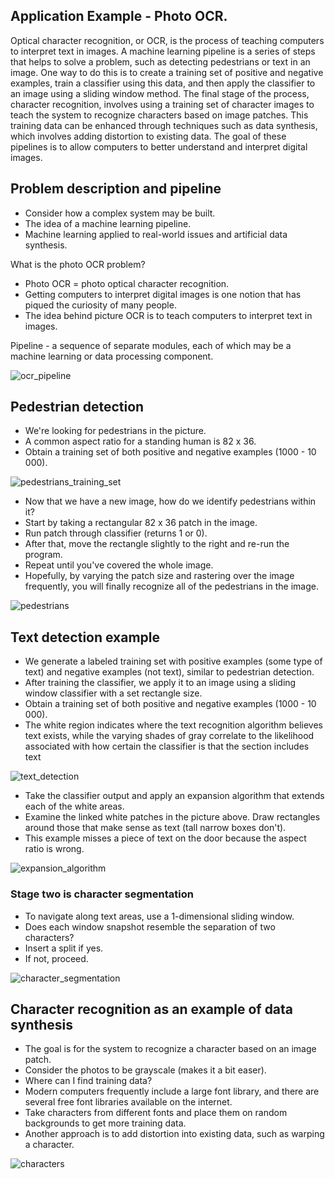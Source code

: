 ## Application Example - Photo OCR.
Optical character recognition, or OCR, is the process of teaching computers to interpret text in images. A machine learning pipeline is a series of steps that helps to solve a problem, such as detecting pedestrians or text in an image. One way to do this is to create a training set of positive and negative examples, train a classifier using this data, and then apply the classifier to an image using a sliding window method. The final stage of the process, character recognition, involves using a training set of character images to teach the system to recognize characters based on image patches. This training data can be enhanced through techniques such as data synthesis, which involves adding distortion to existing data. The goal of these pipelines is to allow computers to better understand and interpret digital images.

## Problem description and pipeline

* Consider how a complex system may be built.
* The idea of a machine learning pipeline.
* Machine learning applied to real-world issues and artificial data synthesis.

What is the photo OCR problem?

* Photo OCR = photo optical character recognition.
* Getting computers to interpret digital images is one notion that has piqued the curiosity of many people.
* The idea behind picture OCR is to teach computers to interpret text in images.

Pipeline - a sequence of separate modules, each of which may be a machine learning or data processing component.

![ocr_pipeline](https://github.com/djeada/Stanford-Machine-Learning/blob/main/slides/resources/ocr_pipeline.png)

## Pedestrian detection


* We're looking for pedestrians in the picture.
* A common aspect ratio for a standing human is 82 x 36.
* Obtain a training set of both positive and negative examples (1000 - 10 000).


![pedestrians_training_set](https://github.com/djeada/Stanford-Machine-Learning/blob/main/slides/resources/pedestrians_training_set.png)

* Now that we have a new image, how do we identify pedestrians within it?
* Start by taking a rectangular 82 x 36 patch in the image.
* Run patch through classifier (returns 1 or 0).
* After that, move the rectangle slightly to the right and re-run the program.
* Repeat until you've covered the whole image.
* Hopefully, by varying the patch size and rastering over the image frequently, you will finally recognize all of the pedestrians in the image.


![pedestrians](https://github.com/djeada/Stanford-Machine-Learning/blob/main/slides/resources/pedestrians.png)

## Text detection example


* We generate a labeled training set with positive examples (some type of text) and negative examples (not text), similar to pedestrian detection.
* After training the classifier, we apply it to an image using a sliding window classifier with a set rectangle size.
* Obtain a training set of both positive and negative examples (1000 - 10 000).
* The white region indicates where the text recognition algorithm believes text exists, while the varying shades of gray correlate to the likelihood associated with how certain the classifier is that the section includes text

![text_detection](https://github.com/djeada/Stanford-Machine-Learning/blob/main/slides/resources/text_detection.png)

* Take the classifier output and apply an expansion algorithm that extends each of the white areas.
* Examine the linked white patches in the picture above. Draw rectangles around those that make sense as text (tall narrow boxes don't).
* This example misses a piece of text on the door because the aspect ratio is wrong.

![expansion_algorithm](https://github.com/djeada/Stanford-Machine-Learning/blob/main/slides/resources/expansion_algorithm.png)

### Stage two is character segmentation


* To navigate along text areas, use a 1-dimensional sliding window.
* Does each window snapshot resemble the separation of two characters?
* Insert a split if yes.
* If not, proceed.

![character_segmentation](https://github.com/djeada/Stanford-Machine-Learning/blob/main/slides/resources/character_segmentation.png)

## Character recognition as an example of data synthesis


* The goal is for the system to recognize a character based on an image patch.
* Consider the photos to be grayscale (makes it a bit easer).
* Where can I find training data?
* Modern computers frequently include a large font library, and there are several free font libraries available on the internet.
* Take characters from different fonts and place them on random backgrounds to get more training data.
* Another approach is to add distortion into existing data, such as warping a character.

![characters](https://github.com/djeada/Stanford-Machine-Learning/blob/main/slides/resources/characters.png)

